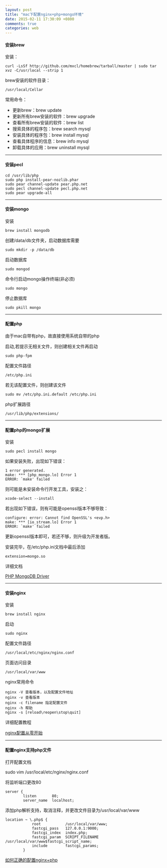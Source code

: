```yaml
---
layout: post
title: "mac下配置nginx+php+mongo环境"
date: 2015-02-11 17:30:09 +0800
comments: true
categories: web
---
```


#### 安装brew

安装：

	curl -LsSf http://github.com/mxcl/homebrew/tarball/master | sudo tar xvz -C/usr/local --strip 1

brew安装的软件目录：

	/usr/local/Cellar

常用命令：

* 更新brew：brew update
* 更新所有brew安装的软件：brew upgrade
* 查看所有brew安装的软件：brew list
* 搜索具体的程序包：brew search mysql
* 安装具体的程序包：brew install mysql
* 查看具体程序的信息：brew info mysql
* 卸载具体的应用：brew uninstall mysql

---

#### 安装pecl

	cd /usr/lib/php 
	sudo php install-pear-nozlib.phar 
	sudo pear channel-update pear.php.net 
	sudo pecl channel-update pecl.php.net 
	sudo pear upgrade-all

---

#### 安装mongo

安装

	brew install mongodb
	
创建/data/db文件夹，启动数据库需要

	sudo mkdir -p /data/db
	
启动数据库

	sudo mongod
	
命令行启动mongo操作终端(非必须)

	sudo mongo
	
停止数据库

	sudo pkill mongo

---

#### 配置php

由于mac自带有php，故直接使用系统自带的php

启动,若提示无相关文件，则创建相关文件再启动

	sudo php-fpm
	
配置文件路径

	/etc/php.ini
	
若无该配置文件，则创建该文件

	sudo mv /etc/php.ini.default /etc/php.ini

php扩展路径

	/usr/lib/php/extensions/

---

#### 配置php的mongo扩展

安装

	sudo pecl install mongo
	
如果安装失败，出现如下错误：

	1 error generated.
	make: *** [php_mongo.lo] Error 1
	ERROR: `make' failed
	
则可能是未安装命令行开发工具，安装之：

	xcode-select --install
	
若出现如下错误，则有可能是openssl版本不够导致：

	configure: error: Cannot find OpenSSL's <evp.h>
	make: *** [io_stream.lo] Error 1
	ERROR: `make' failed
	
更新openssl版本即可，若还不够，则升级为开发者版。


安装完毕，在/etc/php.ini文档中最后添加

	extension=mongo.so

详细文档

[PHP MongoDB Driver](http://docs.mongodb.org/ecosystem/drivers/php/)

---

#### 安装nginx

安装
	
	brew install nginx

启动

	sudo nginx

配置文件路径

	/usr/local/etc/nginx/nginx.conf

页面访问目录

	/usr/local/var/www

nginx常用命令

	nginx -V 查看版本，以及配置文件地址  
	nginx -v 查看版本  
	nginx -c filename 指定配置文件  
	nginx -h 帮助  
	nginx -s [reload\reopen\stop\quit]
	
详细配置教程

[nginx配置从零开始](http://oilbeater.com/nginx/2014/12/29/nginx-conf-from-zero.html)


---

#### 配置nginx支持php文件

打开配置文档
 
 sudo vim /usr/local/etc/nginx/nginx.conf

将监听端口更改80

	server {
	        listen       80;
	        server_name  localhost;

添加php解析支持，取消注释，并更改文件目录为/usr/local/var/www

	location ~ \.php$ {
	            root           /usr/local/var/www;
	            fastcgi_pass   127.0.0.1:9000;
	            fastcgi_index  index.php;
	            fastcgi_param  SCRIPT_FILENAME  /usr/local/var/www$fastcgi_script_name;
	            include        fastcgi_params;
	        }

[如何正确的配置nginx+php](http://huoding.com/2013/10/23/290)

